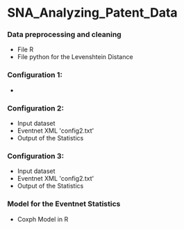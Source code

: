 # SNA_Analyzing_Patent_Data

### Data preprocessing and cleaning
- File R 
- File python for the Levenshtein Distance


### Configuration 1:
- 


### Configuration 2:
- Input dataset 
- Eventnet XML 'config2.txt'
- Output of the Statistics 

### Configuration 3:
- Input dataset 
- Eventnet XML 'config2.txt'
- Output of the Statistics

### Model for the Eventnet Statistics

- Coxph Model in R 
